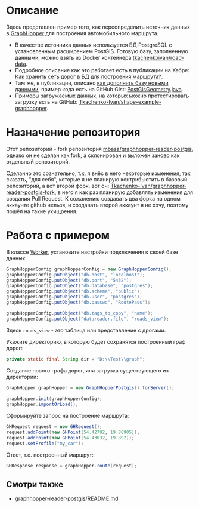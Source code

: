 # Описание

Здесь представлен пример того, как переопределить источник данных в [GraphHopper](https://www.graphhopper.com/) для построения автомобильного маршрута.

* В качестве источника данных используется БД PostgreSQL с установленным расширением PostGIS. Готовую базу, заполненную данными, можно взять из Docker контейнера [tkachenkoivan/road-data](https://hub.docker.com/r/tkachenkoivan/road-data).
* Подробное описание как это работает есть в публикации на Хабре: [Как хранить сеть дорог в БД для построения маршрута?](https://habr.com/ru/articles/688556/).
* Там же, в публикации, описано [как дополнять базу новыми данными](https://habr.com/ru/articles/688556/#NewData), пример кода есть на GitHub Gist: [PostGisGeometry.java](https://gist.github.com/Tkachenko-Ivan/c2418a09c887e0baa0a823944d76e343).
* Примеры загружаемых данных, на которых можно протестировать загрузку есть на GitHub: [Tkachenko-Ivan/shape-example-graphhopper](https://github.com/Tkachenko-Ivan/shape-example-graphhopper).

# Назначение репозитория

Этот репозиторий - fork репозитория [mbasa/graphhopper-reader-postgis](https://github.com/mbasa/graphhopper-reader-postgis), однако он не сделан как fork, а склонирован и выложен заново как отдельный репозиторий. 

Сделанно это сознательно, т.к. я внёс в него некоторые изменения, так сказать, "для себя", которые я не планирую контрибьютить в базовый репозиторий, 
а вот второй форк, вот он: [Tkachenko-Ivan/graphhopper-reader-postgis-fork]([Tkachenko-Ivan/graphhopper-reader-postgis-fork](https://github.com/Tkachenko-Ivan/graphhopper-reader-postgis-fork)), в него я как раз планирую добавлять изменения для создания Pull Request.
К сожалению создавать два форка на одном аккаунте github нельзя, и создавать второй аккаунт я не хочу, поэтому пошёл на такие ухищрения.

# Работа с примером

В классе [Worker](https://github.com/Tkachenko-Ivan/graphhopper-reader-postgis/blob/master/src/main/java/com/graphhopper/Worker.java), установите настройки подключения к своей базе данных:

```Java 
GraphHopperConfig graphHopperConfig = new GraphHopperConfig();
graphHopperConfig.putObject("db.host", "localhost");
graphHopperConfig.putObject("db.port", "5432");
graphHopperConfig.putObject("db.database", "postgres");
graphHopperConfig.putObject("db.schema", "public");
graphHopperConfig.putObject("db.user", "postgres");
graphHopperConfig.putObject("db.passwd", "RoutePass");

graphHopperConfig.putObject("db.tags_to_copy", "name");
graphHopperConfig.putObject("datareader.file", "roads_view");
```

Здесь `roads_view` - это таблица или представление с дрогами.

Укажите директорию, в которую будет сохранятся построенный граф дорог:

```Java
private static final String dir = "D:\\Test\\graph";
```

Создание нового графа дорог, или загрузка существующего из директории:

```Java
GraphHopper graphHopper = new GraphHopperPostgis().forServer();
 
graphHopper.init(graphHopperConfig);
graphHopper.importOrLoad();
```

Сформируйте запрос на построение маршрута:

```Java
GHRequest request = new GHRequest();
request.addPoint(new GHPoint(54.42792, 19.88905));
request.addPoint(new GHPoint(54.43032, 19.892));
request.setProfile("my_car");
```

Ответ, т.е. построенный маршрут:

```Java
GHResponse response = graphHopper.route(request);
```

## Смотри также

* [graphhopper-reader-postgis/README.md](https://github.com/mbasa/graphhopper-reader-postgis/blob/master/README.md)
